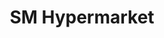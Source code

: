 ---
title: "SM Hypermarket"
url: /las-pinas/sm-hypermarket-alabang-zapote-road/
shop: Supermarkt
---